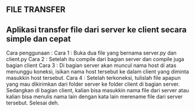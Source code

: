 FILE TRANSFER 
--------------------------------------------------------------------------
Aplikasi transfer file dari server ke client secara simple dan cepat
--------------------------------------------------------------------------

Cara penggunaan :
Cara 1 : 
  Buka dua file yang bernama server.py dan client.py
Cara 2 :
  Setelah itu compile dari bagian server dan compile juga bagian client
Cara 3 :
  Di bagian server akan muncul nama host di atas menunggu koneksi, isikan nama host tersebut ke dalam client yang diminta masukkin host tersebut.
Cara 4 :
  Setelah terkoneksi, tulislah file apapun yang mau dikirimkan dari folder server ke folder client di bagian server. Sedangkan di bagian client, kalian bisa masukkin nama file       dari server atau kalian bisa menulis nama lain dengan kata lain merename file dari server tersebut.
Selesai deh.
